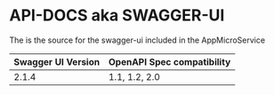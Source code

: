 # API-DOCS aka SWAGGER-UI

The is the source for the swagger-ui included in the AppMicroService




|Swagger UI Version | OpenAPI Spec compatibility | 
|------------------ | -------------------------- | 
|2.1.4              | 1.1, 1.2, 2.0              | 